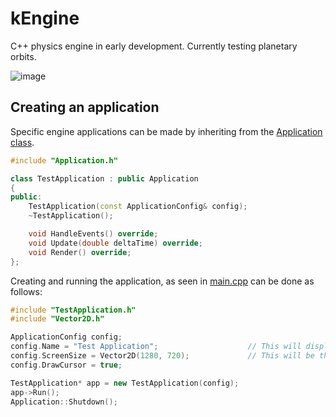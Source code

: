# kEngine

C++ physics engine in early development. Currently testing planetary orbits.

<!-- ![image](https://github.com/user-attachments/assets/604c4328-49fb-49e2-b01a-8125465c91d2) -->

![image](https://github.com/user-attachments/assets/691e7db4-77f9-4689-96f0-a81afa03c084)

## Creating an application
Specific engine applications can be made by inheriting from the [Application class](https://github.com/KyleTupling/kEngine/blob/master/kEngine/Application.h).

```cpp
#include "Application.h"

class TestApplication : public Application
{
public:
    TestApplication(const ApplicationConfig& config);
    ~TestApplication();

    void HandleEvents() override;
    void Update(double deltaTime) override;
    void Render() override;
};
```

Creating and running the application, as seen in [main.cpp](https://github.com/KyleTupling/kEngine/blob/master/kEngine/main.cpp) can be done as follows:

```cpp
#include "TestApplication.h"
#include "Vector2D.h"

ApplicationConfig config;
config.Name = "Test Application";                    // This will display in the application window titlebar
config.ScreenSize = Vector2D(1280, 720);             // This will be the size of the application window
config.DrawCursor = true;

TestApplication* app = new TestApplication(config);
app->Run();
Application::Shutdown();
```
